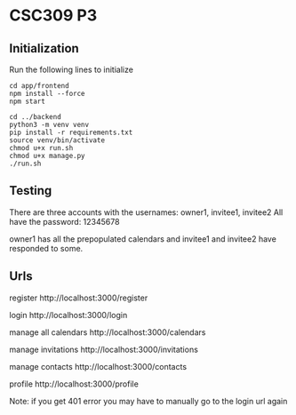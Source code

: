
# CSC309 P3

## Initialization
Run the following lines to initialize
```
cd app/frontend
npm install --force
npm start

cd ../backend
python3 -m venv venv
pip install -r requirements.txt
source venv/bin/activate
chmod u+x run.sh
chmod u+x manage.py
./run.sh
```

## Testing
There are three accounts with the usernames: owner1, invitee1, invitee2
All have the password: 12345678

owner1 has all the prepopulated calendars and invitee1 and invitee2 have responded to some.


## Urls 
register
http://localhost:3000/register

login
http://localhost:3000/login

manage all calendars
http://localhost:3000/calendars

manage invitations
http://localhost:3000/invitations

manage contacts
http://localhost:3000/contacts

profile
http://localhost:3000/profile


Note: if you get 401 error you may have to manually go to the login url again


